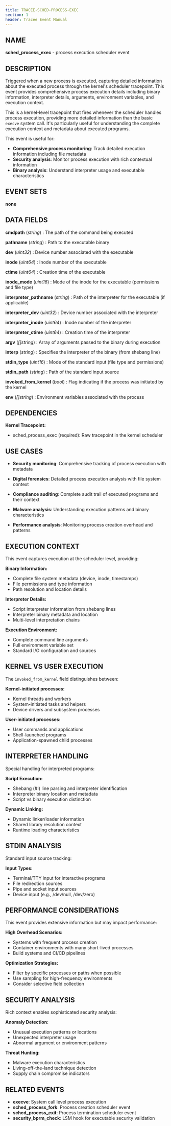```yaml
---
title: TRACEE-SCHED-PROCESS-EXEC
section: 1
header: Tracee Event Manual
---
```


## NAME

**sched_process_exec** - process execution scheduler event

## DESCRIPTION

Triggered when a new process is executed, capturing detailed information about the executed process through the kernel's scheduler tracepoint. This event provides comprehensive process execution details including binary information, interpreter details, arguments, environment variables, and execution context.

This is a kernel-level tracepoint that fires whenever the scheduler handles process execution, providing more detailed information than the basic `execve` system call. It's particularly useful for understanding the complete execution context and metadata about executed programs.

This event is useful for:

- **Comprehensive process monitoring**: Track detailed execution information including file metadata
- **Security analysis**: Monitor process execution with rich contextual information
- **Binary analysis**: Understand interpreter usage and executable characteristics

## EVENT SETS

**none**

## DATA FIELDS

**cmdpath** (*string*)
: The path of the command being executed

**pathname** (*string*)
: Path to the executable binary

**dev** (*uint32*)
: Device number associated with the executable

**inode** (*uint64*)
: Inode number of the executable

**ctime** (*uint64*)
: Creation time of the executable

**inode_mode** (*uint16*)
: Mode of the inode for the executable (permissions and file type)

**interpreter_pathname** (*string*)
: Path of the interpreter for the executable (if applicable)

**interpreter_dev** (*uint32*)
: Device number associated with the interpreter

**interpreter_inode** (*uint64*)
: Inode number of the interpreter

**interpreter_ctime** (*uint64*)
: Creation time of the interpreter

**argv** (*[]string*)
: Array of arguments passed to the binary during execution

**interp** (*string*)
: Specifies the interpreter of the binary (from shebang line)

**stdin_type** (*uint16*)
: Mode of the standard input (file type and permissions)

**stdin_path** (*string*)
: Path of the standard input source

**invoked_from_kernel** (*bool*)
: Flag indicating if the process was initiated by the kernel

**env** (*[]string*)
: Environment variables associated with the process

## DEPENDENCIES

**Kernel Tracepoint:**

- sched_process_exec (required): Raw tracepoint in the kernel scheduler

## USE CASES

- **Security monitoring**: Comprehensive tracking of process execution with metadata

- **Digital forensics**: Detailed process execution analysis with file system context

- **Compliance auditing**: Complete audit trail of executed programs and their context

- **Malware analysis**: Understanding execution patterns and binary characteristics

- **Performance analysis**: Monitoring process creation overhead and patterns

## EXECUTION CONTEXT

This event captures execution at the scheduler level, providing:

**Binary Information:**
- Complete file system metadata (device, inode, timestamps)
- File permissions and type information
- Path resolution and location details

**Interpreter Details:**
- Script interpreter information from shebang lines
- Interpreter binary metadata and location
- Multi-level interpretation chains

**Execution Environment:**
- Complete command line arguments
- Full environment variable set
- Standard I/O configuration and sources

## KERNEL VS USER EXECUTION

The `invoked_from_kernel` field distinguishes between:

**Kernel-initiated processes:**
- Kernel threads and workers
- System-initiated tasks and helpers
- Device drivers and subsystem processes

**User-initiated processes:**
- User commands and applications
- Shell-launched programs
- Application-spawned child processes

## INTERPRETER HANDLING

Special handling for interpreted programs:

**Script Execution:**
- Shebang (#!) line parsing and interpreter identification
- Interpreter binary location and metadata
- Script vs binary execution distinction

**Dynamic Linking:**
- Dynamic linker/loader information
- Shared library resolution context
- Runtime loading characteristics

## STDIN ANALYSIS

Standard input source tracking:

**Input Types:**
- Terminal/TTY input for interactive programs
- File redirection sources
- Pipe and socket input sources
- Device input (e.g., /dev/null, /dev/zero)

## PERFORMANCE CONSIDERATIONS

This event provides extensive information but may impact performance:

**High Overhead Scenarios:**
- Systems with frequent process creation
- Container environments with many short-lived processes
- Build systems and CI/CD pipelines

**Optimization Strategies:**
- Filter by specific processes or paths when possible
- Use sampling for high-frequency environments
- Consider selective field collection

## SECURITY ANALYSIS

Rich context enables sophisticated security analysis:

**Anomaly Detection:**
- Unusual execution patterns or locations
- Unexpected interpreter usage
- Abnormal argument or environment patterns

**Threat Hunting:**
- Malware execution characteristics
- Living-off-the-land technique detection
- Supply chain compromise indicators

## RELATED EVENTS

- **execve**: System call level process execution
- **sched_process_fork**: Process creation scheduler event
- **sched_process_exit**: Process termination scheduler event
- **security_bprm_check**: LSM hook for executable security validation